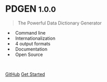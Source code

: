 
<span class="icon-cafe logo"></span>

# PDGEN <small>1.0.0</small>

> The Powerful Data Dictionary Generator

- <span class="icon-command desc"></span> &nbsp; Command line
- <span class="icon-lang desc"></span> &nbsp; Internationalization
- <span class="icon-format desc"></span> &nbsp; 4 output formats
- <span class="icon-scrum desc"></span> &nbsp; Documentation
- <span class="icon-open-source desc"></span> &nbsp; Open Source

<br>

[GitHub](https://github.com/gsdenys/pdgen/)
[Get Started](pages/get-started.md)